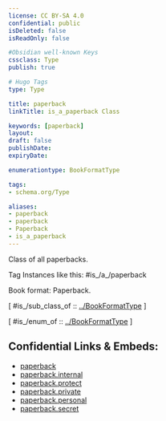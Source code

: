 ```yaml
---
license: CC BY-SA 4.0
confidential: public
isDeleted: false
isReadOnly: false

#Obsidian well-known Keys
cssclass: Type
publish: true

# Hugo Tags
type: Type

title: paperback
linkTitle: is_a_paperback Class

keywords: [paperback]
layout: 
draft: false
publishDate:
expiryDate: 

enumerationtype: BookFormatType

tags:
- schema.org/Type

aliases:
- paperback
- paperback
- Paperback
- is_a_paperback
---
```


Class of all paperbacks.

Tag Instances like this: 
#is_/a_/paperback

Book format: Paperback.

[ #is_/sub_class_of :: [../BookFormatType](../BookFormatType) ]

[ #is_/enum_of :: [../BookFormatType](../BookFormatType) ]



## Confidential Links & Embeds: 
- [paperback](../../../../../../../_public/schema.org/Type/is_a_/intangible/enumeration/book_format_type/paperback.md) 
- [paperback.internal](../../../../../../../_internal/schema.org/Type/is_a_/intangible/enumeration/book_format_type/paperback.internal.md) 
- [paperback.protect](../../../../../../../_protect/schema.org/Type/is_a_/intangible/enumeration/book_format_type/paperback.protect.md) 
- [paperback.private](../../../../../../../_private/schema.org/Type/is_a_/intangible/enumeration/book_format_type/paperback.private.md) 
- [paperback.personal](../../../../../../../_personal/schema.org/Type/is_a_/intangible/enumeration/book_format_type/paperback.personal.md) 
- [paperback.secret](../../../../../../../_secret/schema.org/Type/is_a_/intangible/enumeration/book_format_type/paperback.secret.md) 
